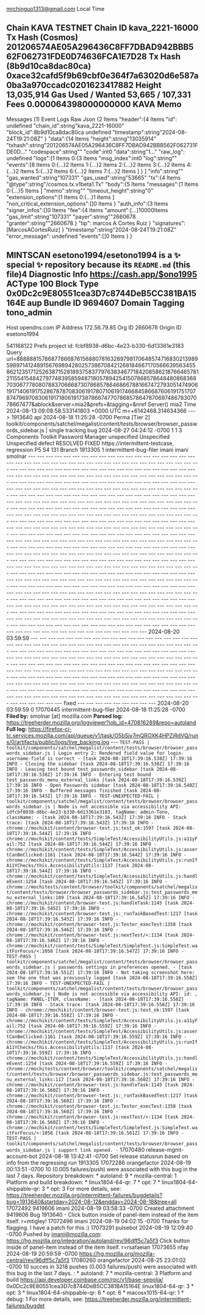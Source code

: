 mrchinguo1313@gmail.com Local Time

Chain
KAVA TESTNET
Chain ID
kava_2221-16000
Tx Hash (Cosmos)
201206574AE05A296436C8FF7DBAD942BBB562F062731FDE0D74636FCA1E7D28
Tx Hash (8b9d10ca8dac80ca)
0xace32cafd5f9b69cbf0e364f7a63020d6e587a0ba3a970ccadc0201623417882
Height
13,035,914
Gas Used / Wanted
53,665 / 107,331
Fees
0.000064398000000000 
KAVA
Memo
-
Messages
(1)
Event Logs
Raw Json
{2 Items
"header":{4 Items
"id":
undefined
"chain_id":string"kava_2221-16000"
"block_id":8b9d10ca8dac80ca
undefined
"timestamp":string"2024-08-24T19:21:08Z"
}
"data":{14 Items
"height":string"13035914"
"txhash":string"201206574AE05A296436C8FF7DBAD942BBB562F062731FDE0D…"
"codespace":string""
"code":int0
"data":string"1…"
"raw_log":
undefined
"logs":[1 Items
0:{3 Items
"msg_index":int0
"log":string""
"events":[8 Items
0:{…}2 Items
1:{…}2 Items
2:{…}2 Items
3:{…}2 Items
4:{…}2 Items
5:{…}2 Items
6:{…}2 Items
7:{…}2 Items
]
}
]
"info":string""
"gas_wanted":string"107331"
"gas_used":string"53665"
"tx":{4 Items
"@type":string"/cosmos.tx.v1beta1.Tx"
"body":{5 Items
"messages":[1 Items
0:{…}5 Items
]
"memo":string""
"timeout_height":string"0"
"extension_options":[1 Items
0:{…}1 Items
]
"non_critical_extension_options":[]0 Items
}
"auth_info":{3 Items
"signer_infos":[]0 Items
"fee":{4 Items
"amount":[…]10000Items
"gas_limit":string"107331"
"payer":string""2660678
"granter":string""2660678
}
"tip":
marcos A Cortes Ruiz
}
"signatures":[MarcosACortesRuiz]
}
"timestamp":string"2024-08-24T19:21:08Z"
"error_message":
undefined
"events":[]0 Items
}
}


MINTSCAN
esetono1994/esetono1994 is a ✨ special ✨ repository because its `README.md` (this file)4
 Diagnostic Info https://cash.app/$ono1995
ACType
100
Block Type 0x0Dc2c9E80551cea3D7c8744DeB5CC381BA15164E
aup
Bundle ID
9694607
Domain Tagging tono_admin
-
Host
opendns.com
IP Address
172.56.79.85
Org ID
2660678
Origin ID esetono1994

541168122
Prefs
project id: fcbf8938-d6bc-4e23-b330-6d13361e3183
Query
url=888888157868778668761568807816328979817064857471683021398959897141248915676989428025738670842126818466717056663956345586212351712526387152818937583779763834677184208586218766465781211554154842797748395859487180578942541507868578648480868368703067778080788370666873078685786468667881667472793051474906191714061917528678787083061917807106191746684586687606191751707874796970830619171806191738786674770786857864787069748678307078667477&ablock&server=mia2&prefs=&tagging=&nref
Server()
mia2
Time
2024-08-13 09:08:58.533141803 +0000 UTC m=+6142468.314634366
--->
1913640 api 2024-08-18 11:25:28 -0700 Perma [Tier 2] toolkit/components/satchel/megalist/content/tests/browser/browser_passwords_sidebar.js | single tracking bug 2024-08-27 04:24:12 -0700 1 1 3 Components Toolkit Password Manager unspecified Unspecified Unspecified defect RESOLVED FIXED https://intermittent-testcase, regression P5 S4 131 Branch 1913305 1 intermittent-bug-filer imani imani smolnar --- --- --- --- --- --- --- --- --- --- --- --- --- --- --- --- --- --- --- --- --- --- --- --- --- --- --- --- --- --- --- --- --- --- --- --- --- --- --- --- --- --- --- --- --- --- --- --- --- --- --- --- --- --- --- --- --- --- --- --- --- --- --- --- --- --- --- --- --- --- --- --- --- --- --- --- --- --- --- --- --- --- --- --- --- --- --- --- --- --- --- --- --- --- --- --- --- --- --- --- --- --- --- --- --- --- --- --- --- --- --- --- --- --- --- --- --- --- --- --- --- --- --- --- --- --- --- --- --- --- --- --- --- --- --- --- --- --- --- --- --- --- --- --- --- --- --- --- --- --- --- --- --- --- --- --- --- --- --- --- --- --- --- --- --- --- --- --- --- --- --- --- --- --- --- --- --- --- --- --- --- --- --- --- --- --- --- --- --- --- --- --- --- --- --- --- --- --- --- --- --- --- --- --- --- --- --- --- --- --- --- --- --- --- --- --- --- --- --- --- --- --- --- --- --- --- --- --- --- --- --- --- --- --- --- --- --- --- --- --- --- --- --- --- --- --- --- --- --- --- --- --- --- --- --- --- --- --- --- --- --- --- --- --- --- --- --- --- --- --- --- --- --- --- --- --- --- --- --- --- --- --- --- --- --- --- --- --- --- --- --- --- --- --- --- --- --- --- --- --- --- --- --- --- --- --- --- --- --- --- --- --- --- --- --- --- --- --- --- --- --- --- --- --- --- --- --- --- --- --- --- --- --- --- --- --- --- --- --- --- --- --- --- --- --- --- --- --- --- --- --- --- --- --- --- --- --- --- --- --- --- --- --- --- --- --- --- --- --- --- --- --- --- --- --- --- --- --- --- --- --- --- --- --- --- --- --- --- --- --- --- --- --- --- --- --- --- --- --- --- --- --- --- --- --- --- --- --- --- --- --- --- --- --- --- --- --- --- --- --- --- --- --- --- --- --- --- --- --- --- --- --- --- --- --- --- --- --- --- --- --- --- --- --- --- --- --- --- --- --- --- --- --- --- --- --- --- --- --- --- --- --- --- --- --- --- --- --- --- --- --- --- --- --- --- --- --- --- --- --- --- --- --- --- --- --- --- --- --- --- --- --- --- --- --- --- --- --- --- --- --- --- --- --- --- --- --- --- --- --- --- --- --- --- --- --- --- --- --- --- --- --- --- --- --- --- --- --- --- --- --- --- --- --- --- --- --- --- --- --- --- --- --- --- --- --- --- --- --- --- --- --- --- --- --- --- --- --- --- --- --- --- --- --- --- --- --- --- --- --- --- --- --- --- --- --- --- --- --- --- --- --- --- --- --- --- --- --- --- --- --- --- --- --- 2024-08-20 03:59:59 --- --- --- --- --- --- --- --- --- --- --- --- --- --- --- --- --- --- --- --- --- --- --- --- --- --- --- --- --- --- --- --- --- --- --- --- --- --- --- --- --- --- --- --- --- --- --- --- --- --- --- --- --- --- --- --- --- --- --- --- --- --- --- --- --- --- --- --- --- --- --- --- --- --- --- --- --- --- --- --- --- --- --- --- --- --- --- --- --- --- --- --- --- --- --- --- --- --- --- --- --- --- --- --- --- --- --- --- --- --- --- --- --- --- --- --- --- --- --- --- --- --- --- --- --- --- --- --- --- --- --- --- --- --- --- --- --- --- --- --- --- --- --- --- --- --- --- --- --- --- --- --- --- --- --- --- --- --- --- --- --- --- --- --- --- --- --- --- --- --- --- --- --- --- --- --- --- --- --- --- --- --- --- --- --- --- --- --- --- --- --- --- --- --- --- --- --- --- --- --- --- --- --- --- --- --- --- --- --- --- --- --- --- --- --- --- --- --- ---  fixed --- --- --- --- --- --- --- --- --- 2024-08-20 03:59:59 0 17070445 intermittent-bug-filer 2024-08-18 11:25:28 -0700 **Filed by:** smolnar [at] mozilla.com **Parsed log:** https://treeherder.mozilla.org/logviewer?job_id=470816289&repo=autoland **Full log:** https://firefox-ci-tc.services.mozilla.com/api/queue/v1/task/O5bSjy7mQROXK4HPZjRdVQ/runs/0/artifacts/public/logs/live_backing.log --- ``` TEST-PASS | toolkit/components/satchel/megalist/content/tests/browser/browser_passwords_sidebar.js | Login entry 2: Rendered field value for login-username-field is correct - [task 2024-08-18T17:39:16.538Z] 17:39:16 INFO - Closing the sidebar [task 2024-08-18T17:39:16.538Z] 17:39:16 INFO - Leaving test bound test_passwords_sidebar [task 2024-08-18T17:39:16.538Z] 17:39:16 INFO - Entering test bound test_passwords_menu_external_links [task 2024-08-18T17:39:16.539Z] 17:39:16 INFO - Open Passwords sidebar [task 2024-08-18T17:39:16.540Z] 17:39:16 INFO - Buffered messages finished [task 2024-08-18T17:39:16.543Z] 17:39:16 INFO - TEST-UNEXPECTED-FAIL | toolkit/components/satchel/megalist/content/tests/browser/browser_passwords_sidebar.js | Node is not accessible via accessibility API: idfcbf8938-d6bc-4e23-b330-6d13361e3183, tagName: admin-Tono, className: - [task 2024-08-18T17:39:16.543Z] 17:39:16 INFO - Stack trace: [task 2024-08-18T17:39:16.543Z] 17:39:16 INFO - chrome://mochikit/content/browser-test.js:test_ok:1597 [task 2024-08-18T17:39:16.544Z] 17:39:16 INFO - chrome://mochikit/content/tests/SimpleTest/AccessibilityUtils.js:a11yFail:752 [task 2024-08-18T17:39:16.544Z] 17:39:16 INFO - chrome://mochikit/content/tests/SimpleTest/AccessibilityUtils.js:assertCanBeClicked:1161 [task 2024-08-18T17:39:16.544Z] 17:39:16 INFO - chrome://mochikit/content/tests/SimpleTest/AccessibilityUtils.js:runIfA11YChecks/this.AccessibilityUtils:1137 [task 2024-08-18T17:39:16.544Z] 17:39:16 INFO - chrome://mochikit/content/tests/SimpleTest/AccessibilityUtils.js:handleEvent:1254 [task 2024-08-18T17:39:16.545Z] 17:39:16 INFO - chrome://mochitests/content/browser/toolkit/components/satchel/megalist/content/tests/browser/browser_passwords_sidebar.js:test_passwords_menu_external_links:109 [task 2024-08-18T17:39:16.545Z] 17:39:16 INFO - chrome://mochikit/content/browser-test.js:handleTask:1145 [task 2024-08-18T17:39:16.545Z] 17:39:16 INFO - chrome://mochikit/content/browser-test.js:_runTaskBasedTest:1217 [task 2024-08-18T17:39:16.545Z] 17:39:16 INFO - chrome://mochikit/content/browser-test.js:Tester_execTest:1358 [task 2024-08-18T17:39:16.546Z] 17:39:16 INFO - chrome://mochikit/content/browser-test.js:nextTest/<:1134 [task 2024-08-18T17:39:16.546Z] 17:39:16 INFO - chrome://mochikit/content/tests/SimpleTest/SimpleTest.js:SimpleTest.waitForFocus/<:1058 [task 2024-08-18T17:39:16.547Z] 17:39:16 INFO - TEST-PASS | toolkit/components/satchel/megalist/content/tests/browser/browser_passwords_sidebar.js | passwords settings in preferences opened. - [task 2024-08-18T17:39:16.551Z] 17:39:16 INFO - Not taking screenshot here: see the one that was previously logged [task 2024-08-18T17:39:16.558Z] 17:39:16 INFO - TEST-UNEXPECTED-FAIL | toolkit/components/satchel/megalist/content/tests/browser/browser_passwords_sidebar.js | Node is not accessible via accessibility API: id: , tagName: PANEL-ITEM, className: - [task 2024-08-18T17:39:16.558Z] 17:39:16 INFO - Stack trace: [task 2024-08-18T17:39:16.558Z] 17:39:16 INFO - chrome://mochikit/content/browser-test.js:test_ok:1597 [task 2024-08-18T17:39:16.558Z] 17:39:16 INFO - chrome://mochikit/content/tests/SimpleTest/AccessibilityUtils.js:a11yFail:752 [task 2024-08-18T17:39:16.559Z] 17:39:16 INFO - chrome://mochikit/content/tests/SimpleTest/AccessibilityUtils.js:assertCanBeClicked:1161 [task 2024-08-18T17:39:16.559Z] 17:39:16 INFO - chrome://mochikit/content/tests/SimpleTest/AccessibilityUtils.js:runIfA11YChecks/this.AccessibilityUtils:1137 [task 2024-08-18T17:39:16.559Z] 17:39:16 INFO - chrome://mochikit/content/tests/SimpleTest/AccessibilityUtils.js:handleEvent:1254 [task 2024-08-18T17:39:16.559Z] 17:39:16 INFO - chrome://mochitests/content/browser/toolkit/components/satchel/megalist/content/tests/browser/browser_passwords_sidebar.js:test_passwords_menu_external_links:117 [task 2024-08-18T17:39:16.560Z] 17:39:16 INFO - chrome://mochikit/content/browser-test.js:handleTask:1145 [task 2024-08-18T17:39:16.560Z] 17:39:16 INFO - chrome://mochikit/content/browser-test.js:_runTaskBasedTest:1217 [task 2024-08-18T17:39:16.560Z] 17:39:16 INFO - chrome://mochikit/content/browser-test.js:Tester_execTest:1358 [task 2024-08-18T17:39:16.560Z] 17:39:16 INFO - chrome://mochikit/content/browser-test.js:nextTest/<:1134 [task 2024-08-18T17:39:16.560Z] 17:39:16 INFO - chrome://mochikit/content/tests/SimpleTest/SimpleTest.js:SimpleTest.waitForFocus/<:1058 [task 2024-08-18T17:39:16.561Z] 17:39:16 INFO - TEST-PASS | toolkit/components/satchel/megalist/content/tests/browser/browser_passwords_sidebar.js | support link opened. - ``` 17070480 release-mgmt-account-bot 2024-08-18 13:42:41 -0700 Set release statusrun based on info from the regressing run 1913305 17072286 orangefactor 2024-08-19 00:13:51 -0700 10  (0.005 failures/push) were associated with this bug in the last 7 days. Repository breakdown: * autoland: 9 * mozilla-central: 1 Platform and build breakdown: * linux1804-64-qr: 7 * opt: 7 * linux1804-64-shippable-qr: 3 * opt: 3 For more details, see: https://treeherder.mozilla.org/intermittent-failures/bugdetails?bug=1913640&startday=2024-08-12&endday=2024-08-18&tree=all 17072492 9419606 imani 2024-08-19 03:58:33 -0700 Created attachment 9419606 Bug 1913640 - Click button inside of panel-item instead of the item itself. r=mtigley! 17072496 imani 2024-08-19 04:02:15 -0700 Thanks for flagging. I have a patch for this :) 17073291 pulsebot 2024-08-19 12:09:40 -0700 Pushed by imani@mozilla.com: https://hg.mozilla.org/integration/autoland/rev/96dff5c7a5f3 Click button inside of panel-item instead of the item itself. r=rsafaeian 17073655 nfay 2024-08-19 20:59:59 -0700 https://hg.mozilla.org/mozilla-central/rev/96dff5c7a5f3 17080260 orangefactor 2024-08-25 23:01:02 -0700 10 succes in 3218 pushes (0.003 failures/push) were associated with this bug in the last 7 days. : * autoland: 7 * mozilla-central: 3 Platform and build https://api.developer.coinbase.com/rpc/v1/base-sepolia/ 0x0Dc2c9E80551cea3D7c8744DeB5CC381BA15164E linux1804-64-qr: 3 * opt: 3 * linux1804-64-shippable-qr: 6 * opt: 6 * macosx1015-64-qr: 1 * debug: 1 For more details, see: https://treeherder.mozilla.org/intermittent-failures/bugdet
